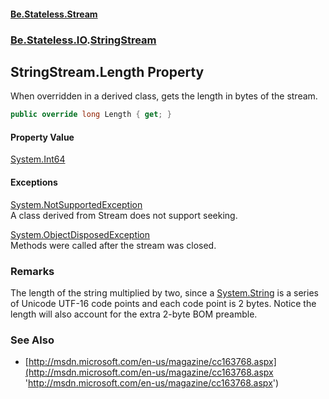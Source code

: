 #### [Be.Stateless.Stream](README.md 'README')
### [Be.Stateless.IO](Be.Stateless.IO.md 'Be.Stateless.IO').[StringStream](StringStream.md 'Be.Stateless.IO.StringStream')

## StringStream.Length Property

When overridden in a derived class, gets the length in bytes of the stream.

```csharp
public override long Length { get; }
```

#### Property Value
[System.Int64](https://docs.microsoft.com/en-us/dotnet/api/System.Int64 'System.Int64')

#### Exceptions

[System.NotSupportedException](https://docs.microsoft.com/en-us/dotnet/api/System.NotSupportedException 'System.NotSupportedException')  
A class derived from Stream does not support seeking.

[System.ObjectDisposedException](https://docs.microsoft.com/en-us/dotnet/api/System.ObjectDisposedException 'System.ObjectDisposedException')  
Methods were called after the stream was closed.

### Remarks
The length of the string multiplied by two, since a [System.String](https://docs.microsoft.com/en-us/dotnet/api/System.String 'System.String') is a series of Unicode UTF-16 code points and each code point is 2 bytes. Notice the
length will also account for the extra 2-byte BOM preamble.

### See Also
- [http://msdn.microsoft.com/en-us/magazine/cc163768.aspx](http://msdn.microsoft.com/en-us/magazine/cc163768.aspx 'http://msdn.microsoft.com/en-us/magazine/cc163768.aspx')